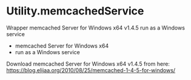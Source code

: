 # Utility.memcachedService
Wrapper memcached Server for Windows x64 v1.4.5 run as a Windows service
- memcached Server for Windows x64
- run as a Windows service

Download memcached Server for Windows x64 v1.4.5 from here: https://blog.elijaa.org/2010/08/25/memcached-1-4-5-for-windows/
